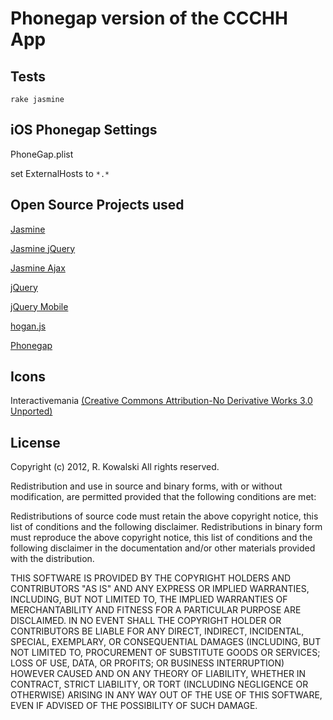 Phonegap version of the CCCHH App
=================================

Tests
-----

```
rake jasmine

```

iOS Phonegap Settings
---------------------

PhoneGap.plist

set ExternalHosts to `*.*`


Open Source Projects used
-------------------------

[Jasmine](https://github.com/pivotal/jasmine)

[Jasmine jQuery](https://github.com/velesin/jasmine-jquery)

[Jasmine Ajax](https://github.com/pivotal/jasmine-ajax)

[jQuery](https://github.com/jquery/jquery)

[jQuery Mobile](https://github.com/jquery/jquery-mobile)

[hogan.js](https://github.com/twitter/hogan.js)

[Phonegap](https://github.com/phonegap)

Icons
-----

Interactivemania [(Creative Commons Attribution-No Derivative Works 3.0 Unported)](http://creativecommons.org/licenses/by-nd/3.0/)

License
-------

Copyright (c) 2012, R. Kowalski
All rights reserved.

Redistribution and use in source and binary forms, with or without modification, are permitted provided that the following conditions are met:

Redistributions of source code must retain the above copyright notice, this list of conditions and the following disclaimer.
Redistributions in binary form must reproduce the above copyright notice, this list of conditions and the following disclaimer in the documentation and/or other materials provided with the distribution.


THIS SOFTWARE IS PROVIDED BY THE COPYRIGHT HOLDERS AND CONTRIBUTORS "AS IS" AND ANY EXPRESS OR IMPLIED WARRANTIES, INCLUDING, BUT NOT LIMITED TO, THE IMPLIED WARRANTIES OF MERCHANTABILITY AND FITNESS FOR A PARTICULAR PURPOSE ARE DISCLAIMED. IN NO EVENT SHALL THE COPYRIGHT HOLDER OR CONTRIBUTORS BE LIABLE FOR ANY DIRECT, INDIRECT, INCIDENTAL, SPECIAL, EXEMPLARY, OR CONSEQUENTIAL DAMAGES (INCLUDING, BUT NOT LIMITED TO, PROCUREMENT OF SUBSTITUTE GOODS OR SERVICES; LOSS OF USE, DATA, OR PROFITS; OR BUSINESS INTERRUPTION) HOWEVER CAUSED AND ON ANY THEORY OF LIABILITY, WHETHER IN CONTRACT, STRICT LIABILITY, OR TORT (INCLUDING NEGLIGENCE OR OTHERWISE) ARISING IN ANY WAY OUT OF THE USE OF THIS SOFTWARE, EVEN IF ADVISED OF THE POSSIBILITY OF SUCH DAMAGE.

